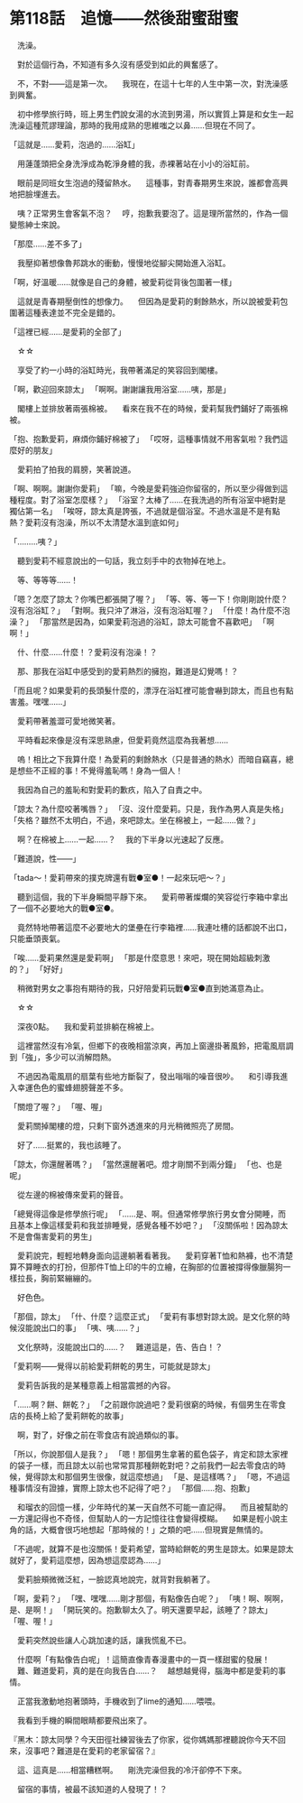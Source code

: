 # 第118話　追憶——然後甜蜜甜蜜

　洗澡。

　對於這個行為，不知道有多久沒有感受到如此的興奮感了。

　不，不對——這是第一次。
　我現在，在這十七年的人生中第一次，對洗澡感到興奮。

　初中修學旅行時，班上男生們說女湯的水流到男湯，所以實質上算是和女生一起洗澡這種荒謬理論，那時的我用成熟的思維嗤之以鼻……但現在不同了。

「這就是……愛莉，泡過的……浴缸」

　用蓮蓬頭把全身洗淨成為乾淨身體的我，赤裸著站在小小的浴缸前。

　眼前是同班女生泡過的殘留熱水。
　這種事，對青春期男生來說，誰都會高興地把臉埋進去。

　咦？正常男生會客氣不泡？
　哼，抱歉我要泡了。這是理所當然的，作為一個變態紳士來說。

「那麼……差不多了」

　我壓抑著想像魯邦跳水的衝動，慢慢地從腳尖開始進入浴缸。

「啊，好溫暖……就像是自己的身體，被愛莉從背後包圍著一樣」

　這就是青春期壓倒性的想像力。
　但因為是愛莉的剩餘熱水，所以說被愛莉包圍著這種表達並不完全是錯的。

「這裡已經……是愛莉的全部了」

　☆☆

　享受了約一小時的浴缸時光，我帶著滿足的笑容回到閣樓。

「啊，歡迎回來諒太」
「啊啊。謝謝讓我用浴室……咦，那是」

　閣樓上並排放著兩張棉被。
　看來在我不在的時候，愛莉幫我們鋪好了兩張棉被。

「抱、抱歉愛莉，麻煩你鋪好棉被了」
「哎呀，這種事情就不用客氣啦？我們這麼好的朋友」

　愛莉拍了拍我的肩膀，笑著說道。

「啊、啊啊。謝謝你愛莉」
「嘛，今晚是愛莉強迫你留宿的，所以至少得做到這種程度。對了浴室怎麼樣？」
「浴室？太棒了……在我洗過的所有浴室中絕對是獨佔第一名」
「唉呀，諒太真是誇張，不過就是個浴室。不過水溫是不是有點熱？愛莉沒有泡澡，所以不太清楚水溫到底如何」

「………咦？」

　聽到愛莉不經意說出的一句話，我立刻手中的衣物掉在地上。

　等、等等等……！

「嗯？怎麼了諒太？你嘴巴都張開了喔？」
「等、等、等一下！你剛剛說什麼？沒有泡浴缸？」
「對啊。我只沖了淋浴，沒有泡浴缸喔？」
「什麼！為什麼不泡澡？」
「那當然是因為，如果愛莉泡過的浴缸，諒太可能會不喜歡吧」
「啊啊！」

　什、什麼……什麼！？愛莉沒有泡澡！？

　那、那我在浴缸中感受到的愛莉熱烈的擁抱，難道是幻覺嗎！？

「而且呢？如果愛莉的長頭髮什麼的，漂浮在浴缸裡可能會嚇到諒太，而且也有點害羞。嘿嘿……」

　愛莉帶著羞澀可愛地微笑著。

　平時看起來像是沒有深思熟慮，但愛莉竟然這麼為我著想……

　嗚！相比之下我算什麼！為愛莉的剩餘熱水（只是普通的熱水）而暗自竊喜，總是想些不正經的事！不覺得羞恥嗎！身為一個人！

　我因為自己的羞恥和對愛莉的歉疚，陷入了自責之中。

「諒太？為什麼咬著嘴唇？」
「沒、沒什麼愛莉。只是，我作為男人真是失格」
「失格？雖然不太明白，不過，來吧諒太。坐在棉被上，一起……做？」

　啊？在棉被上……一起……？
　我的下半身以光速起了反應。

「難道說，性——」

「tada～！愛莉帶來的撲克牌還有戰●室●！一起來玩吧～？」

　聽到這個，我的下半身瞬間平靜下來。
　愛莉帶著燦爛的笑容從行李箱中拿出了一個不必要地大的戰●室●。

　竟然特地帶著這麼不必要地大的堡壘在行李箱裡……我連吐槽的話都說不出口，只能垂頭喪氣。

「唉……愛莉果然還是愛莉啊」
「那是什麼意思！來吧，現在開始超級刺激的？」
「好好」

　稍微對男女之事抱有期待的我，只好陪愛莉玩戰●室●直到她滿意為止。

　☆☆

　深夜0點。
　我和愛莉並排躺在棉被上。

　這裡當然沒有冷氣，但鄉下的夜晚相當涼爽，再加上窗邊掛著風鈴，把電風扇調到「強」，多少可以消解悶熱。

　不過因為電風扇的扇葉有些地方斷裂了，發出嗡嗡的噪音很吵。
　和引導我進入幸運色色的蜜蜂翅膀聲差不多。

「關燈了喔？」
「喔、喔」

　愛莉關掉閣樓的燈，只剩下窗外透進來的月光稍微照亮了房間。

　好了……挺累的，我也該睡了。

「諒太，你還醒著嗎？」
「當然還醒著吧。燈才剛關不到兩分鐘」
「也、也是呢」

　從左邊的棉被傳來愛莉的聲音。

「總覺得這像是修學旅行呢」
「……是、啊。但通常修學旅行男女會分開睡，而且基本上像這樣愛莉和我並排睡覺，感覺各種不妙吧？」
「沒關係啦！因為諒太不是會傷害愛莉的男生」

　愛莉說完，輕輕地轉身面向這邊躺著看著我。
　愛莉穿著T恤和熱褲，也不清楚算不算睡衣的打扮，但那件T恤上印的牛的立繪，在胸部的位置被撐得像臘腸狗一樣拉長，胸前緊繃繃的。

　好色色。

「那個，諒太」
「什、什麼？這麼正式」
「愛莉有事想對諒太說。是文化祭的時候沒能說出口的事」
「咦、咦……？」

　文化祭時，沒能說出口的……？
　難道這是，告、告白！？

「愛莉啊——覺得以前給愛莉餅乾的男生，可能就是諒太」

　愛莉告訴我的是某種意義上相當震撼的內容。

「……啊？餅、餅乾？」
「之前跟你說過吧？愛莉很窮的時候，有個男生在零食店的長椅上給了愛莉餅乾的故事」

　啊，對了，好像之前在零食店有說過類似的事。

「所以，你說那個人是我？」
「嗯！那個男生拿著的藍色袋子，肯定和諒太家裡的袋子一樣，而且諒太以前也常常買那種餅乾對吧？之前我們一起去零食店的時候，覺得諒太和那個男生很像，就這麼想過」
「是、是這樣嗎？」
「嗯，不過這種事情沒有證據，實際上諒太也不記得了吧？」
「那個……抱、抱歉」

　和瑠衣的回憶一樣，少年時代的某一天自然不可能一直記得。
　而且被幫助的一方還記得也不奇怪，但幫助人的一方記憶往往會變得模糊。
　如果是輕小說主角的話，大概會很巧地想起「那時候的！」之類的吧……但現實是無情的。

「不過呢，就算不是也沒關係！愛莉希望，當時給餅乾的男生是諒太。如果是諒太就好了，愛莉這麼想，因為想這麼認為……」

　愛莉臉頰微微泛紅，一臉認真地說完，就背對我躺著了。

「啊，愛莉？」
「嘿、嘿嘿……剛才那個，有點像告白呢？」
「咦！啊、啊啊，是、是啊！」
「開玩笑的。抱歉聊太久了。明天還要早起，該睡了？諒太」
「喔、喔！」

　愛莉突然說些讓人心跳加速的話，讓我慌亂不已。

　什麼啊「有點像告白呢」！這簡直像青春漫畫中的一頁一樣甜蜜的發展！
　難、難道愛莉，真的是在向我告白……？
　越想越覺得，腦海中都是愛莉的事情。

　正當我激動地抱著頭時，手機收到了lime的通知……喂喂。

　我看到手機的瞬間眼睛都要飛出來了。

『黑木：諒太同學？今天田徑社練習後去了你家，從你媽媽那裡聽說你今天不回來，沒事吧？難道是在愛莉的老家留宿？』

　這、這真是……相當糟糕啊。
　剛洗完澡但我的冷汗卻停不下來。

　留宿的事情，被最不該知道的人發現了！？